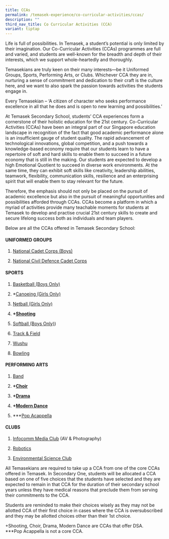 ```yaml
---
title: CCAs
permalink: /temasek-experience/co-curricular-activities/ccas/
description: ""
third_nav_title: Co Curricular Activities (CCA)
variant: tiptap
---
```

<p>Life is full of possibilities. In Temasek, a student’s potential is only
limited by their imagination. Our Co-Curricular Activities (CCAs) programmes
are full and varied, and students are well-known for the breadth and depth
of their interests, which we support whole-heartedly and thoroughly.</p>
<p>Temasekians are truly keen on their many interests—be it Uniformed Groups,
Sports, Performing Arts, or Clubs. Whichever CCA they are in, nurturing
a sense of commitment and dedication to their craft is the culture here,
and we want to also spark the passion towards activities the students engage
in.</p>
<p>Every Temasekian – ‘A citizen of character who seeks performance excellence
in all that he does and is open to new learning and possibilities.’</p>
<p>At Temasek Secondary School, students’ CCA experiences form a cornerstone
of their holistic education for the 21st century. Co-Curricular Activities
(CCAs) have been an integral part of our Singapore education landscape
in recognition of the fact that good academic performance alone is an insufficient
gauge of student quality. The rapid advancement of technological innovations,
global competition, and a push towards a knowledge-based economy require
that our students learn to have a repertoire of soft and hard skills to
enable them to succeed in a future economy that is still in the making.
Our students are expected to develop a high Emotional Quotient to succeed
in diverse work environments. At the same time, they can exhibit soft skills
like creativity, leadership abilities, teamwork, flexibility, communication
skills, resilience and an enterprising spirit that will enable them to
stay relevant for the future.</p>
<p>Therefore, the emphasis should not only be placed on the pursuit of academic
excellence but also in the pursuit of meaningful opportunities and possibilities
afforded through CCAs. CCAs become a platform in which a myriad of activities
provide many teachable moments for students at Temasek to develop and practise
crucial 21st century skills to create and secure lifelong success both
as individuals and team players.</p>
<p>Below are all the CCAs offered in Temasek Secondary School:</p>
<h4><strong>UNIFORMED GROUPS</strong></h4>
<ol data-tight="true" class="tight">
<li>
<p><a href="/curriculum/co-curricular-activities/ncc-boys/" rel="noopener noreferrer nofollow" target="_blank">National Cadet Corps (Boys)</a>
</p>
</li>
<li>
<p><a href="/curriculum/co-curricular-activities/ncdcc/" rel="noopener noreferrer nofollow" target="_blank">National Civil Defence Cadet Corps</a>
</p>
</li>
</ol>
<h4>SPORTS</h4>
<ol data-tight="true" class="tight">
<li>
<p><a href="/curriculum/co-curricular-activities/basketball-boys/" rel="noopener noreferrer nofollow" target="_blank">Basketball (Boys Only)</a>
</p>
</li>
<li>
<p>*<a href="/curriculum/co-curricular-activities/canoeing-girls/" rel="noopener noreferrer nofollow" target="_blank">Canoeing (Girls Only)</a>
</p>
</li>
<li>
<p><a href="/curriculum/co-curricular-activities/netball-girls/" rel="noopener noreferrer nofollow" target="_blank">Netball (Girls Only)</a>
</p>
</li>
<li>
<p><strong>+<a href="/curriculum/co-curricular-activities/shooting/" rel="noopener noreferrer nofollow" target="_blank">Shooting</a></strong>
</p>
</li>
<li>
<p><a href="/curriculum/co-curricular-activities/softball-boys/" rel="noopener noreferrer nofollow" target="_blank">Softball (Boys Only)</a>)</p>
</li>
<li>
<p><a href="/curriculum/co-curricular-activities/track-n-field/" rel="noopener noreferrer nofollow" target="_blank">Track &amp; Field</a>
</p>
</li>
<li>
<p><a href="/curriculum/co-curricular-activities/wushu/" rel="noopener noreferrer nofollow" target="_blank">Wushu</a>
</p>
</li>
<li>
<p><a href="/curriculum/co-curricular-activities/bowling/" rel="noopener noreferrer nofollow" target="_blank">Bowling</a>
</p>
</li>
</ol>
<h4>PERFORMING ARTS</h4>
<ol data-tight="true" class="tight">
<li>
<p><a href="/curriculum/co-curricular-activities/band/" rel="noopener noreferrer nofollow" target="_blank">Band</a>
</p>
</li>
<li>
<p><strong>+<a href="/curriculum/co-curricular-activities/choir" rel="noopener noreferrer nofollow" target="_blank">Choir</a></strong>
</p>
</li>
<li>
<p><strong>+<a href="/curriculum/co-curricular-activities/drama" rel="noopener noreferrer nofollow" target="_blank">Drama</a></strong>
</p>
</li>
<li>
<p><strong>+<a href="/curriculum/co-curricular-activities/dance" rel="noopener noreferrer nofollow" target="_blank">Modern Dance</a></strong>
</p>
</li>
<li>
<p>***<a href="/curriculum/co-curricular-activities/pop-acappella/" rel="noopener noreferrer nofollow" target="_blank">Pop Acappella</a>
</p>
</li>
</ol>
<h4><strong>CLUBS</strong></h4>
<ol data-tight="true" class="tight">
<li>
<p><a href="/curriculum/co-curricular-activities/infocomm-media-club" rel="noopener noreferrer nofollow" target="_blank">Infocomm Media Club</a> (AV
&amp; Photography)</p>
</li>
<li>
<p><a href="/curriculum/co-curricular-activities/robotics-club/" rel="noopener noreferrer nofollow" target="_blank">Robotics</a>
</p>
</li>
<li>
<p><a href="/curriculum/co-curricular-activities/environmental-science-club/" rel="noopener noreferrer nofollow" target="_blank">Environmental Science Club</a>
</p>
</li>
</ol>
<p>All Temasekians are required to take up a CCA from one of the core CCAs
offered in Temasek. In Secondary One, students will be allocated a CCA
based on one of five choices that the students have selected and they are
expected to remain in that CCA for the duration of their secondary school
years unless they have medical reasons that preclude them from serving
their commitments to the CCA.</p>
<p>Students are reminded to make their choices wisely as they may not be
allotted CCA of their first choice in cases where the CCA is oversubscribed
and they may be allotted choices other than their 1st choice.</p>
<p>+Shooting, Choir, Drama, Modern Dance are CCAs that offer DSA.
<br>***Pop Acappella is not a core CCA.</p>